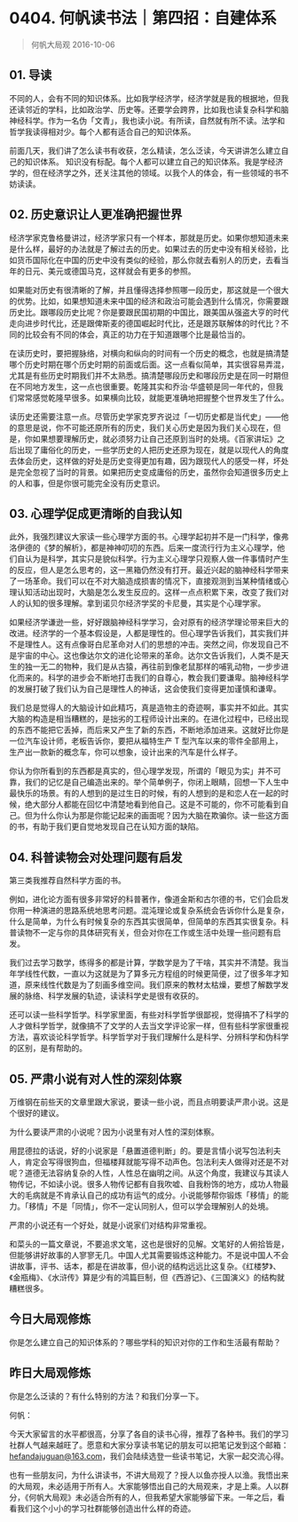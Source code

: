 # 0404. 何帆读书法｜第四招：自建体系
> 何帆大局观
2016-10-06

## 01. 导读

不同的人，会有不同的知识体系。比如我学经济学，经济学就是我的根据地，但我还读邻近的学科，比如政治学、历史等。还要学会跨界，比如我也读复杂科学和脑神经科学。作为一名伪「文青」，我也读小说。有所读，自然就有所不读。法学和哲学我读得相对少。每个人都有适合自己的知识体系。

前面几天，我们讲了怎么读书有收获，怎么精读，怎么泛读，今天讲讲怎么建立自己的知识体系。 知识没有标配。每个人都可以建立自己的知识体系。我是学经济学的，但在经济学之外，还关注其他的领域。以我个人的体会，有一些领域的书不妨读读。

## 02. 历史意识让人更准确把握世界

经济学家克鲁格曼讲过，经济学家只有一个样本，那就是历史。如果你想知道未来是什么样，最好的办法就是了解过去的历史。如果过去的历史中没有相关经验，比如货币国际化在中国的历史中没有类似的经验，那么你就去看别人的历史，去看当年的日元、美元或德国马克，这样就会有更多的参照。

如果能对历史有很清晰的了解，并且懂得选择参照哪一段历史，那这就是一个很大的优势。比如，如果想知道未来中国的经济和政治可能会遇到什么情况，你需要跟历史比。跟哪段历史比呢？你是要跟民国初期的中国比，跟美国从强盗大亨的时代走向进步时代比，还是跟俾斯麦的德国崛起时代比，还是跟苏联解体的时代比？不同的比较会有不同的体会，真正的功力在于知道跟哪个比是最恰当的。

在读历史时，要把握脉络，对横向和纵向的时间有一个历史的概念，也就是搞清楚哪个历史时期在哪个历史时期的前面或后面。这一点看似简单，其实很容易弄混，尤其是有些历史时期我们并不太熟悉。搞清楚哪段历史和哪段历史是在同一时期但在不同地方发生，这一点也很重要。乾隆其实和乔治·华盛顿是同一年代的，但我们常常感觉乾隆早很多。如果横向比较，就能更准确地把握整个世界发生了什么。

读历史还需要注意一点。尽管历史学家克罗齐说过「一切历史都是当代史」——他的意思是说，你不可能还原所有的历史，我们关心历史是因为我们关心现在，但是，你如果想要理解历史，就必须努力让自己还原到当时的处境。《百家讲坛》之后出现了庸俗化的历史，一些学历史的人把历史还原为现在，就是以现代人的角度去体会历史，这样做的好处是历史变得更加有趣，因为跟现代人的感受一样，坏处是完全忽视了当时的背景。如果把历史变成庸俗的历史，虽然你会知道很多历史上的人和事，但是你很可能完全没有历史意识。

## 03. 心理学促成更清晰的自我认知

此外，我强烈建议大家读一些心理学方面的书。心理学起初并不是一门科学，像弗洛伊德的《梦的解析》，都是神神叨叨的东西。后来一度流行行为主义心理学，他们自认为是科学，其实只是貌似科学。行为主义心理学只观察人做一件事情时产生的反应，但人是怎么思考的，这一黑箱仍然没有打开。最近兴起的脑神经科学带来了一场革命。我们可以在不对大脑造成损害的情况下，直接观测到当某种情绪或心理认知活动出现时，大脑是怎么发生反应的。这样一点点积累下来，改变了我们对人的认知的很多理解。拿到诺贝尔经济学奖的卡尼曼，其实是个心理学家。

如果经济学谦逊一些，好好跟脑神经科学学习，会对原有的经济学理论带来巨大的改进。经济学的一个基本假设是，人都是理性的。但心理学告诉我们，其实我们并不是理性人。这有点像哥白尼革命对人们的思想的冲击。突然之间，你发现自己不是宇宙的中心。这也像达尔文的进化论带来的革命。达尔文告诉我们，人类不是天生的独一无二的物种，我们是从古猿，再往前到像老鼠那样的哺乳动物，一步步进化而来的。科学的进步会不断地打击我们的自尊心，教会我们要谦卑。脑神经科学的发展打破了我们认为自己是理性人的神话，这会使我们变得更加谨慎和谦卑。

我们总是觉得人的大脑设计如此精巧，真是造物主的奇迹啊，事实并不如此。其实大脑的构造是相当糟糕的，是拙劣的工程师设计出来的。在进化过程中，已经出现的东西不能把它丢掉，而后来又产生了新的东西，不断地添加进来。这就好比你是一位汽车设计师，老板告诉你，要把从福特生产 T 型汽车以来的零件全部用上，生产出一款新的概念车，你可以想象，设计出来的汽车是什么样子。

你认为你所看到的东西都是真实的，但心理学发现，所谓的「眼见为实」并不可靠，我们的记忆是自己编造出来的。举个简单例子，你闭上眼睛，回想一下人生中最快乐的场景。有的人想到的是过生日的时候，有的人想到的是和恋人在一起的时候，绝大部分人都能在回忆中清楚地看到他自己。这是不可能的，你不可能看到自己。但为什么你认为那是你能记起来的画面呢？因为大脑在欺骗你。读一些这方面的书，有助于我们更自觉地发现自己在认知方面的缺陷。

## 04. 科普读物会对处理问题有启发

第三类我推荐自然科学方面的书。

例如，进化论方面有很多非常好的科普著作，像道金斯和古尔德的书，它们会启发你用一种演进的思路系统地思考问题。混沌理论或复杂系统会告诉你什么是复杂，什么是简单，为什么有时候复杂的东西其实很简单，但简单的东西其实很复杂。科普读物不一定与你的具体研究有关，但会对你在工作或生活中处理一些问题有启发。

我们过去学习数学，练得多的都是计算，学数学是为了干啥，其实并不清楚。我当年学线性代数，一直以为这就是为了算多元方程组的时候更简便，过了很多年才知道，原来线性代数是为了刻画多维空间。我们原来的教材太枯燥，要想了解数学发展的脉络、科学发展的轨迹，读读科学史是很有收获的。

还可以读一些科学哲学。科学家里面，有些对科学哲学很鄙视，觉得搞不了科学的人才做科学哲学，就像搞不了文学的人去当文学评论家一样，但有些科学家很重视方法，喜欢谈论科学哲学。科学哲学对于我们理解什么是科学、分辨科学和伪科学的区别，是有帮助的。

## 05. 严肃小说有对人性的深刻体察

万维钢在前些天的文章里跟大家说，要读一些小说，而且点明要读严肃小说。这是个很好的建议。

为什么要读严肃的小说呢？因为小说里有对人性的深刻体察。

用昆德拉的话说，好的小说家是「悬置道德判断」的。要是言情小说写包法利夫人，肯定会写得很狗血，但福楼拜就能写得不动声色。包法利夫人做得对还是不对呢？道德无法容纳复杂的人性，人性总在幽明之间。从这个角度，我建议与其读人物传记，不如读小说。很多人物传记都有自我吹嘘、自我粉饰的地方，成功人物最大的毛病就是不肯承认自己的成功有运气的成分。小说能够帮你锻炼「移情」的能力。「移情」不是「同情」，你不一定认同别人，但可以学会理解别人的处境。

严肃的小说还有一个好处，就是小说家们对结构非常重视。

和菜头的一篇文章说，不要追求文笔，这也是很好的见解。文笔好的人俯拾皆是，但能够讲好故事的人寥寥无几。中国人尤其需要锻炼这种能力。不是说中国人不会讲故事，评书、话本，都是在讲故事，但小说的结构远远比这复杂。《红楼梦》、《金瓶梅》、《水浒传》算是少有的鸿篇巨制，但《西游记》、《三国演义》的结构就糟糕很多。

## 今日大局观修炼

你是怎么建立自己的知识体系的？哪些学科的知识对你的工作和生活最有帮助？

## 昨日大局观修炼

你是怎么泛读的？有什么特别的方法？和我们分享一下。

何帆：

今天大家留言的水平都很高，分享了各自的读书心得，推荐了各种书。我们的学习社群人气越来越旺了。愿意和大家分享读书笔记的朋友可以把笔记发到这个邮箱：hefandajuguan@163.com，我们会陆续选登一些读书笔记，大家一起交流心得。

也有一些朋友问，为什么讲读书，不讲大局观了？授人以鱼亦授人以渔。我悟出来的大局观，未必适用于所有人。大家能够悟出自己的大局观来，才是上乘。人以群分，《何帆大局观》未必适合所有的人，但我希望大家能够留下来。一年之后，看看我们这个小小的学习社群能够创造出什么样的奇迹。


